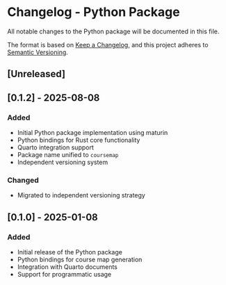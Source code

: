 # Changelog - Python Package

All notable changes to the Python package will be documented in this file.

The format is based on [Keep a Changelog](https://keepachangelog.com/en/1.0.0/),
and this project adheres to [Semantic Versioning](https://semver.org/spec/v2.0.0.html).

## [Unreleased]

## [0.1.2] - 2025-08-08

### Added
- Initial Python package implementation using maturin
- Python bindings for Rust core functionality
- Quarto integration support
- Package name unified to `coursemap`
- Independent versioning system

### Changed
- Migrated to independent versioning strategy

## [0.1.0] - 2025-01-08

### Added
- Initial release of the Python package
- Python bindings for course map generation
- Integration with Quarto documents
- Support for programmatic usage
